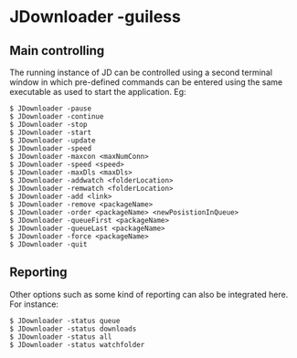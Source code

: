 # JDownloader -guiless

## Main controlling

The running instance of JD can be controlled using a second terminal window in which pre-defined commands can be entered using the same executable as used to start the application. Eg:
```
$ JDownloader -pause
$ JDownloader -continue
$ JDownloader -stop
$ JDownloader -start
$ JDownloader -update
$ JDownloader -speed
$ JDownloader -maxcon <maxNumConn>
$ JDownloader -speed <speed>
$ JDownloader -maxDls <maxDls>
$ JDownloader -addwatch <folderLocation>
$ JDownloader -remwatch <folderLocation>
$ JDownloader -add <link>
$ JDownloader -remove <packageName>
$ JDownloader -order <packageName> <newPosistionInQueue>
$ JDownloader -queueFirst <packageName>
$ JDownloader -queueLast <packageName>
$ JDownloader -force <packageName>
$ JDownloader -quit
```

## Reporting

Other options such as some kind of reporting can also be integrated here. For instance:
```
$ JDownloader -status queue
$ JDownloader -status downloads
$ JDownloader -status all
$ JDownloader -status watchfolder
```
